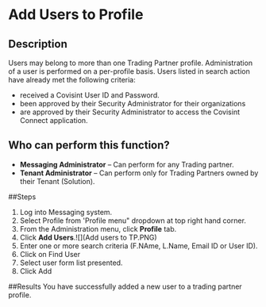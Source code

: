# Add Users to Profile
## Description
Users may belong to more than one Trading Partner profile. Administration of a user is performed on a per-profile basis.
Users listed in search action have already met the following criteria:
* received a Covisint User ID and Password.
* been approved by their Security Administrator for their organizations
* are approved by their Security Administrator to access the Covisint Connect application.

## Who can perform this function?
* **Messaging Administrator** – Can perform for any Trading partner.
* **Tenant Administrator** – Can perform only for Trading Partners owned by their Tenant (Solution).

##Steps
1. Log into Messaging system.
2. Select Profile from 'Profile menu" dropdown at top right hand corner.
3. From the Administration menu, click **Profile** tab.
4. Click **Add Users**.![](Add users to TP.PNG)
5. Enter one or more search criteria (F.NAme, L.Name, Email ID or User ID).
6. Click on Find User
7. Select user form list presented.
8. Click Add

##Results
You have successfully added a new user to a trading partner profile.
